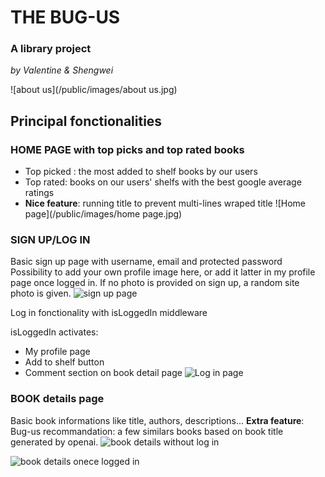 
# THE BUG-US

### A library project
*by Valentine & Shengwei*

![about us](/public/images/about us.jpg)

## Principal fonctionalities

### HOME PAGE with top picks and top rated books

* Top picked : the most added to shelf books by our users
* Top rated: books on our users' shelfs with the best google average ratings
* **Nice feature**: running title to prevent multi-lines wraped title
![Home page](/public/images/home page.jpg)

### SIGN UP/LOG IN 

Basic sign up page with username, email and protected password
Possibility to add your own profile image here, or add it latter in my profile page once logged in. 
If no photo is provided on sign up, a random site photo is given. 
![sign up page](/public/images/sign-up.jpg)

Log in fonctionality with isLoggedIn middleware 

isLoggedIn activates: 
* My profile page
* Add to shelf button
* Comment section on book detail page
![Log in page](/public/images/log-in.jpg)
### BOOK details page

Basic book informations like title, authors, descriptions...
**Extra feature**: 
Bug-us recommandation: a few similars books based on book title generated by openai. 
![book details without log in](/public/images/detail-no-log-in.jpg)

![book details onece logged in](/public/images/detail-logged-in.jpg)

